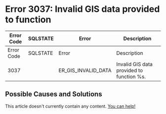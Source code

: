 
# Error 3037: Invalid GIS data provided to function


| Error Code | SQLSTATE | Error | Description |
| --- | --- | --- | --- |
| Error Code | SQLSTATE | Error | Description |
| 3037 |  | ER_GIS_INVALID_DATA | Invalid GIS data provided to function %s. |




## Possible Causes and Solutions


This article doesn't currently contain any content. [You can help!](/en/writing-and-editing-knowledge-base-articles/)

